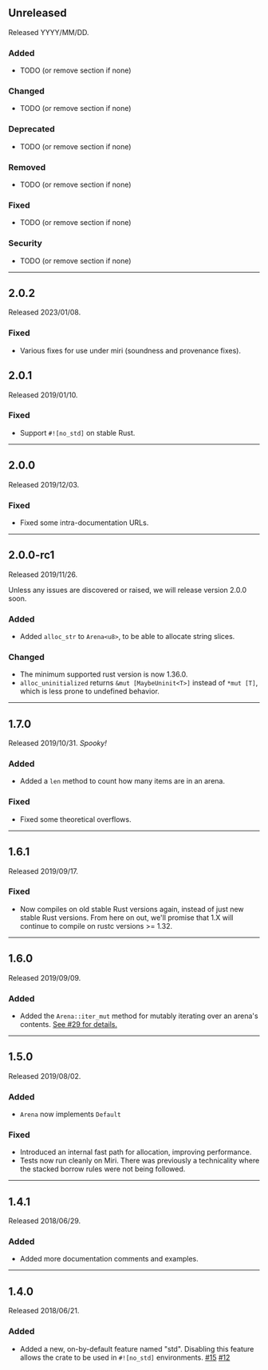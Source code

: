 ## Unreleased

Released YYYY/MM/DD.

### Added

* TODO (or remove section if none)

### Changed

* TODO (or remove section if none)

### Deprecated

* TODO (or remove section if none)

### Removed

* TODO (or remove section if none)

### Fixed

* TODO (or remove section if none)

### Security

* TODO (or remove section if none)

--------------------------------------------------------------------------------

## 2.0.2

Released 2023/01/08.

### Fixed

* Various fixes for use under miri (soundness and provenance fixes).

## 2.0.1

Released 2019/01/10.

### Fixed

* Support `#![no_std]` on stable Rust.

--------------------------------------------------------------------------------

## 2.0.0

Released 2019/12/03.

### Fixed

* Fixed some intra-documentation URLs.

--------------------------------------------------------------------------------

## 2.0.0-rc1

Released 2019/11/26.

Unless any issues are discovered or raised, we will release version 2.0.0 soon.

### Added

* Added `alloc_str` to `Arena<u8>`, to be able to allocate string slices.

### Changed

* The minimum supported rust version is now 1.36.0.
* `alloc_uninitialized` returns `&mut [MaybeUninit<T>]` instead of `*mut [T]`,
  which is less prone to undefined behavior.

--------------------------------------------------------------------------------

## 1.7.0

Released 2019/10/31. *Spooky!*

### Added

* Added a `len` method to count how many items are in an arena.

### Fixed

* Fixed some theoretical overflows.

--------------------------------------------------------------------------------

## 1.6.1

Released 2019/09/17.

### Fixed

* Now compiles on old stable Rust versions again, instead of just new stable
  Rust versions. From here on out, we'll promise that 1.X will continue to
  compile on rustc versions >= 1.32.

--------------------------------------------------------------------------------

## 1.6.0

Released 2019/09/09.

### Added

* Added the `Arena::iter_mut` method for mutably iterating over an arena's
  contents. [See #29 for
  details.](https://github.com/SimonSapin/rust-typed-arena/pull/29)

--------------------------------------------------------------------------------

## 1.5.0

Released 2019/08/02.

### Added

* `Arena` now implements `Default`

### Fixed

* Introduced an internal fast path for allocation, improving performance.
* Tests now run cleanly on Miri. There was previously a technicality where
  the stacked borrow rules were not being followed.

--------------------------------------------------------------------------------

## 1.4.1

Released 2018/06/29.

### Added

* Added more documentation comments and examples.

--------------------------------------------------------------------------------

## 1.4.0

Released 2018/06/21.

### Added

* Added a new, on-by-default feature named "std". Disabling this feature allows
  the crate to be used in `#![no_std]` environments. [#15][] [#12][]

[#15]: https://github.com/SimonSapin/rust-typed-arena/pull/15
[#12]: https://github.com/SimonSapin/rust-typed-arena/pull/12
